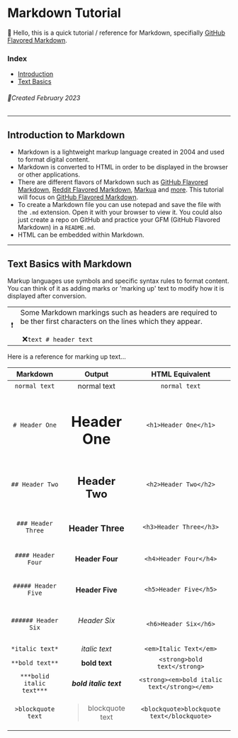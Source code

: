# Markdown Tutorial 
:wave: Hello, this is a quick tutorial / reference for Markdown, specifially [GitHub Flavored Markdown](https://github.github.com/gfm/).

### Index
- [Introduction](#introduction-to-markdown)
- [Text Basics](#text-basics-with-markdown)

###### :calendar:Created February 2023

***

## Introduction to Markdown

- Markdown is a lightweight markup language created in 2004 and used to format digital content.
- Markdown is converted to HTML in order to be displayed in the browser or other applications. 
- There are different flavors of Markdown such as [GitHub Flavored Markdown](https://github.github.com/gfm/), [Reddit Flavored Markdown](https://www.reddit.com/wiki/markdown/), [Markua](http://markua.com/#the-magical-typewriter-m-) and [more](https://en.wikipedia.org/wiki/Markdown#Variants). This tutorial will focus on [GitHub Flavored Markdown](https://github.github.com/gfm/).
- To create a Markdown file you can use notepad and save the file with the `.md` extension. Open it with your browser to view it. You could also just create a repo on GitHub and practice your GFM (GitHub Flavored Markdown) in a `README.md`.
- HTML can be embedded within Markdown.

***

## Text Basics with Markdown

Markup languages use symbols and specific syntax rules to format content. You can think of it as adding marks or 'marking up' 
text to modify how it is displayed after conversion.
 

<table>
 <tr>
  <td>&#10071;</td>
  <td>Some Markdown markings such as headers are required to be ther first characters on the lines which they appear.<br><br>&nbsp;&#10060;<code>text # header text</code>
  </td>
 </tr>
</table>

Here is a reference for marking up text...

| Markdown | Output | HTML Equivalent |
|:--------:|:------:|:---------------:|
| `normal text` | normal text | `normal text` |
|`# Header One`| <h1>Header One</h1> | `<h1>Header One</h1>`|
|`## Header Two`| <h2>Header Two</h2> | `<h2>Header Two</h2>`|
|`### Header Three` | <h3> Header Three </h3> | `<h3>Header Three</h3>`|
|`#### Header Four`| <h4> Header Four </h4> | `<h4>Header Four</h4>` |
|`##### Header Five`| <h4> Header Five </h5> | `<h5>Header Five</h5>`|
|`###### Header Six`| <h6> Header Six</h6> | `<h6>Header Six</h6>`|
|`*italic text*`| *italic text* | `<em>Italic Text</em>`
|`**bold text**`| **bold text** | `<strong>bold text</strong>`|
| `***bolid italic text***` | ***bold italic text*** | `<strong><em>bold italic text</strong></em>`|
|`>blockquote text` | <blockquote>blockquote text</blockquote> | `<blockquote>blockquote text</blockquote>`|
